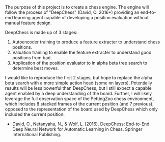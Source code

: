 The purpose of this project is to create a chess engine. The engine will follow the process of "DeepChess" (David, O. 2016*) providing an end-to-end learning agent capable of developing a position evaluation without manual feature design.

DeepChess is made up of 3 stages:
1. Autoencoder training to produce a feature extracter to understand chess positions. 
1. Valuation training to enable the feature extracter to understand good positions from bad.
1. Application of the position evaluator to in alpha beta tree search to determine best moves.

I would like to reproduce the first 2 stages, but hope to replace the alpha beta search with a more simple action head (some nn layers). Potentially results will be less powerful than DeepChess, but I still expect a capable agent enabled by a deep understanding of the board. Further, I will likely leverage the full observation space of the PettingZoo chess environment, which includes 8 stacked frames of the current position (and 7 previous), opposed to the representation of the board used by DeepChess which only included the current position.


* David, O., Netanyahu, N., & Wolf, L. (2016). DeepChess: End-to-End Deep Neural Network for Automatic Learning in Chess. Springer International Publishing.